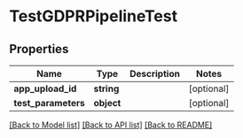 # TestGDPRPipelineTest

## Properties
Name | Type | Description | Notes
------------ | ------------- | ------------- | -------------
**app_upload_id** | **string** |  | [optional] 
**test_parameters** | **object** |  | [optional] 

[[Back to Model list]](../README.md#documentation-for-models) [[Back to API list]](../README.md#documentation-for-api-endpoints) [[Back to README]](../README.md)


